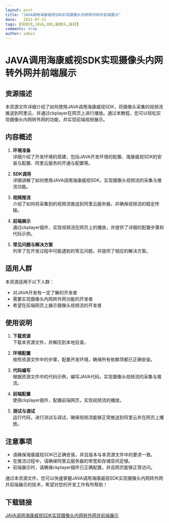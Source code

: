 ```yaml
---
layout: post
title: "JAVA调用海康威视SDK实现摄像头内网转外网并前端展示"
date:   2021-07-21
tags: [视频流,JAVA,SDK,摄像头,威视]
comments: true
author: admin
---
```

# JAVA调用海康威视SDK实现摄像头内网转外网并前端展示

## 资源描述

本资源文件详细介绍了如何使用JAVA调用海康威视SDK，将摄像头采集的视频流推送到阿里云，并通过ckplayer在网页上进行播放。通过本教程，您可以轻松实现摄像头内网转外网的功能，并实现前端视频展示。

## 内容概述

1. **环境准备**  
   详细介绍了开发环境的搭建，包括JAVA开发环境的配置、海康威视SDK的安装与配置、阿里云服务的开通与配置等。

2. **SDK调用**  
   详细讲解了如何使用JAVA调用海康威视SDK，实现摄像头视频流的采集与推流功能。

3. **视频推流**  
   介绍了如何将采集到的视频流推送到阿里云服务器，并确保视频流的稳定传输。

4. **前端展示**  
   通过ckplayer插件，实现视频流在网页上的播放，并提供了详细的配置步骤和代码示例。

5. **常见问题与解决方案**  
   列举了在开发过程中可能遇到的常见问题，并提供了相应的解决方案。

## 适用人群

本资源适用于以下人群：

- 对JAVA开发有一定了解的开发者
- 需要实现摄像头内网转外网功能的开发者
- 希望在前端网页上展示摄像头视频流的开发者

## 使用说明

1. **下载资源**  
   下载本资源文件，并解压到本地目录。

2. **环境配置**  
   按照资源文件中的步骤，配置开发环境，确保所有依赖项都已正确安装。

3. **代码编写**  
   根据资源文件中的代码示例，编写JAVA代码，实现摄像头视频流的采集与推流。

4. **前端配置**  
   使用ckplayer插件，配置前端网页，实现视频流的播放。

5. **测试与调试**  
   运行代码，进行测试与调试，确保视频流能够正常推送到阿里云并在网页上播放。

## 注意事项

- 请确保海康威视SDK已正确安装，并且版本与本资源文件中的要求一致。
- 在推流过程中，请确保阿里云服务器的带宽和存储空间足够。
- 前端展示时，请确保ckplayer插件已正确配置，并且网页能够正常访问。

通过本资源文件，您可以快速掌握JAVA调用海康威视SDK实现摄像头内网转外网并前端展示的技术，希望对您的开发工作有所帮助！

## 下载链接

[JAVA调用海康威视SDK实现摄像头内网转外网并前端展示](https://pan.quark.cn/s/cd23d89429df)